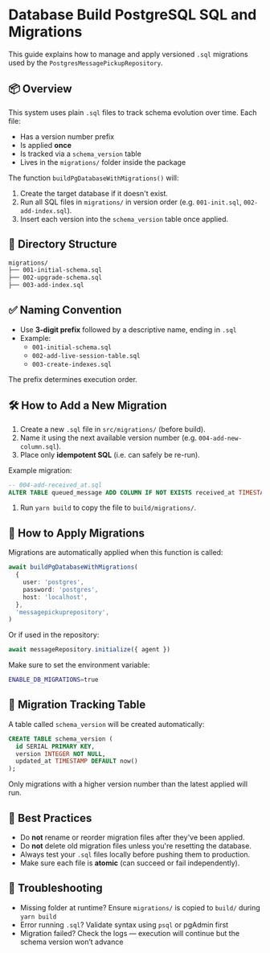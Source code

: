 # Database Build PostgreSQL SQL and Migrations

This guide explains how to manage and apply versioned `.sql` migrations used by the `PostgresMessagePickupRepository`.

## 📦 Overview

This system uses plain `.sql` files to track schema evolution over time. Each file:

- Has a version number prefix
- Is applied **once**
- Is tracked via a `schema_version` table
- Lives in the `migrations/` folder inside the package

The function `buildPgDatabaseWithMigrations()` will:

1. Create the target database if it doesn't exist.
2. Run all SQL files in `migrations/` in version order (e.g. `001-init.sql`, `002-add-index.sql`).
3. Insert each version into the `schema_version` table once applied.

## 📁 Directory Structure

```bash
migrations/
├── 001-initial-schema.sql
├── 002-upgrade-schema.sql
├── 003-add-index.sql
```

## ✅ Naming Convention

- Use **3-digit prefix** followed by a descriptive name, ending in `.sql`
- Example:
  - `001-initial-schema.sql`
  - `002-add-live-session-table.sql`
  - `003-create-indexes.sql`

The prefix determines execution order.

## 🛠 How to Add a New Migration

1. Create a new `.sql` file in `src/migrations/` (before build).
1. Name it using the next available version number (e.g. `004-add-new-column.sql`).
1. Place only **idempotent SQL** (i.e. can safely be re-run).

Example migration:

```sql
-- 004-add-received_at.sql
ALTER TABLE queued_message ADD COLUMN IF NOT EXISTS received_at TIMESTAMP;
```

1. Run `yarn build` to copy the file to `build/migrations/`.

## 🚀 How to Apply Migrations

Migrations are automatically applied when this function is called:

```ts
await buildPgDatabaseWithMigrations(
  {
    user: 'postgres',
    password: 'postgres',
    host: 'localhost',
  },
  'messagepickuprepository',
)
```

Or if used in the repository:

```ts
await messageRepository.initialize({ agent })
```

Make sure to set the environment variable:

```bash
ENABLE_DB_MIGRATIONS=true
```

## 🧪 Migration Tracking Table

A table called `schema_version` will be created automatically:

```sql
CREATE TABLE schema_version (
  id SERIAL PRIMARY KEY,
  version INTEGER NOT NULL,
  updated_at TIMESTAMP DEFAULT now()
);
```

Only migrations with a higher version number than the latest applied will run.

## 🧼 Best Practices

- Do **not** rename or reorder migration files after they've been applied.
- Do **not** delete old migration files unless you're resetting the database.
- Always test your `.sql` files locally before pushing them to production.
- Make sure each file is **atomic** (can succeed or fail independently).

## 🧩 Troubleshooting

- Missing folder at runtime? Ensure `migrations/` is copied to `build/` during `yarn build`
- Error running `.sql`? Validate syntax using `psql` or pgAdmin first
- Migration failed? Check the logs — execution will continue but the schema version won’t advance
